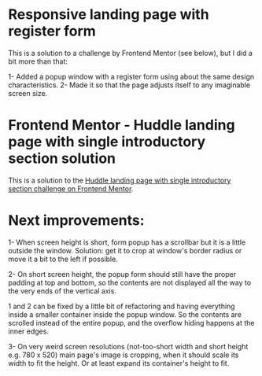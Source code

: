 # Responsive landing page with register form

This is a solution to a challenge by Frontend Mentor (see below), but I did a bit more than that:

1- Added a popup window with a register form using about the same design characteristics.
2- Made it so that the page adjusts itself to any imaginable screen size.


# Frontend Mentor - Huddle landing page with single introductory section solution

This is a solution to the [Huddle landing page with single introductory section challenge on Frontend Mentor](https://www.frontendmentor.io/challenges/huddle-landing-page-with-a-single-introductory-section-B_2Wvxgi0).

# Next improvements:


1- When screen height is short, form popup has a scrollbar but it is a little outside the window. Solution: get it to crop at window's border radius or move it a bit to the left if possible.

2- On short screen height, the popup form should still have the proper padding at top and bottom, so the contents are not displayed all the way to the very ends of the vertical axis.

1 and 2 can be fixed by a little bit of refactoring and having everything inside a smaller container inside the popup window. So the contents are scrolled instead of the entire popup, and the overflow hiding happens at the inner edges.

3- On very weird screen resolutions (not-too-short width and short height e.g. 780 x 520) main page's image is cropping, when it should scale its width to fit the height. Or at least expand its container's height to fit.
